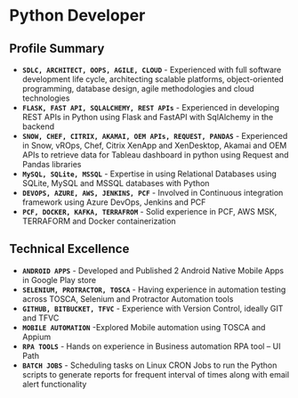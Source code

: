 # **Python Developer**

## **Profile Summary**

* **`SDLC, ARCHITECT, OOPS, AGILE, CLOUD`** - Experienced with full software development life cycle, architecting scalable platforms, object-oriented programming, database design, agile methodologies and cloud technologies
* **`FLASK, FAST API, SQLALCHEMY, REST APIs`** - Experienced in developing REST APIs in Python using Flask and FastAPI with SqlAlchemy in the backend
* **`SNOW, CHEF, CITRIX, AKAMAI, OEM APIs, REQUEST, PANDAS`** - Experienced in Snow, vROps, Chef, Citrix XenApp and XenDesktop, Akamai and OEM APIs to retrieve data for Tableau dashboard in python using Request and Pandas libraries
* **`MySQL, SQLite, MSSQL`** - Expertise in using Relational Databases using SQLite, MySQL and MSSQL databases with Python
* **`DEVOPS, AZURE, AWS, JENKINS, PCF`** - Involved in Continuous integration framework using Azure DevOps, Jenkins and PCF
* **`PCF, DOCKER, KAFKA, TERRAFROM`** - Solid experience in PCF, AWS MSK, TERRAFORM and Docker containerization

## **Technical Excellence**

* **`ANDROID APPS`** - Developed and Published 2 Android Native Mobile Apps in Google Play store
* **`SELENIUM, PROTRACTOR, TOSCA`** - Having experience in automation testing across TOSCA, Selenium and Protractor Automation tools
* **`GITHUB, BITBUCKET, TFVC`** - Experience with Version Control, ideally GIT and TFVC
* **`MOBILE AUTOMATION`** -Explored Mobile automation using TOSCA and Appium
* **`RPA TOOLS`** - Hands on experience in Business automation RPA tool – UI Path
* **`BATCH JOBS`** - Scheduling tasks on Linux CRON Jobs to run the Python scripts to generate reports for frequent interval of times along with email alert functionality

